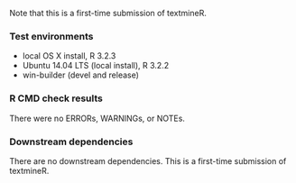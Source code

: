 
Note that this is a first-time submission of textmineR.

### Test environments
* local OS X install, R 3.2.3
* Ubuntu 14.04 LTS (local install), R 3.2.2
* win-builder (devel and release)

### R CMD check results
There were no ERRORs, WARNINGs, or NOTEs.

### Downstream dependencies
There are no downstream dependencies. This is a first-time submission of textmineR.

